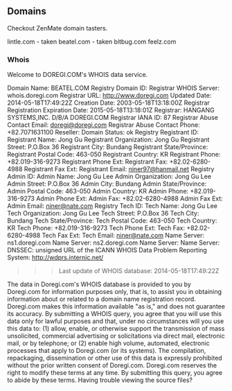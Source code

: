 ## Domains

Checkout ZenMate domain tasters.

lintle.com - taken
beatel.com - taken
bitbug.com
feelz.com

### Whois

Welcome to DOREGI.COM's WHOIS data service.

Domain Name: BEATEL.COM
Registry Domain ID:
Registrar WHOIS Server: whois.doregi.com
Registrar URL: http://www.doregi.com
Updated Date: 2014-05-18T17:49:22Z
Creation Date: 2003-05-18T13:18:00Z
Registrar Registration Expiration Date: 2015-05-18T13:18:01Z
Registrar: HANGANG SYSTEMS,INC. D/B/A DOREGI.COM
Registrar IANA ID: 87
Registrar Abuse Contact Email: doregi@doregi.com
Registrar Abuse Contact Phone: +82.7071631100
Reseller:
Domain Status: ok
Registry Registrant ID:
Registrant Name: Jong Gu
Registrant Organization: Jong Gu
Registrant Street: P.O.Box 36
Registrant City: Bundang
Registrant State/Province:
Registrant Postal Code: 463-050
Registrant Country: KR
Registrant Phone: +82.019-316-9273
Registrant Phone Ext:
Registrant Fax: +82.02-6280-4988
Registrant Fax Ext:
Registrant Email: niner97@hanmail.net
Registry Admin ID:
Admin Name: Jong Gu Lee
Admin Organization: Jong Gu Lee
Admin Street: P.O.Box 36
Admin City: Bundang
Admin State/Province:
Admin Postal Code: 463-050
Admin Country: KR
Admin Phone: +82.019-316-9273
Admin Phone Ext:
Admin Fax: +82.02-6280-4988
Admin Fax Ext:
Admin Email: niner@nate.com
Registry Tech ID:
Tech Name: Jong Gu Lee
Tech Organization: Jong Gu Lee
Tech Street: P.O.Box 36
Tech City: Bundang
Tech State/Province:
Tech Postal Code: 463-050
Tech Country: KR
Tech Phone: +82.019-316-9273
Tech Phone Ext:
Tech Fax: +82.02-6280-4988
Tech Fax Ext:
Tech Email: niner@nate.com
Name Server: ns1.doregi.com
Name Server: ns2.doregi.com
Name Server:
Name Server:
DNSSEC: unsigned
URL of the ICANN WHOIS Data Problem Reporting System: http://wdprs.internic.net/
>>> Last update of WHOIS database: 2014-05-18T17:49:22Z

The data in Doregi.com's WHOIS database is provided to you by
Doregi.com for information purposes only, that is, to assist you in
obtaining information about or related to a domain name registration
record. Doregi.com makes this information available "as is," and
does not guarantee its accuracy. By submitting a WHOIS query, you
agree that you will use this data only for lawful purposes and that,
under no circumstances will you use this data to: (1) allow, enable,
or otherwise support the transmission of mass unsolicited, commercial
advertising or solicitations via direct mail, electronic mail, or by
telephone; or (2) enable high volume, automated, electronic processes
that apply to Doregi.com  (or its systems). The compilation,
repackaging, dissemination or other use of this data is expressly
prohibited without the prior written consent of Doregi.com.
Doregi.com reserves the right to modify these terms at any time.
By submitting this query, you agree to abide by these terms.
Having trouble viewing the source files?
